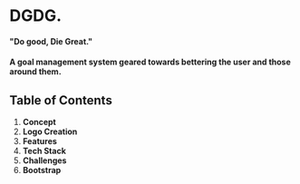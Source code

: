 
# DGDG.
#### "Do good, Die Great."
  
#### A goal management system geared towards bettering the user and those around them.


## **Table of Contents**
1. **Concept**
2. **Logo Creation**
3. **Features**
4. **Tech Stack**
5. **Challenges**
6. **Bootstrap**
